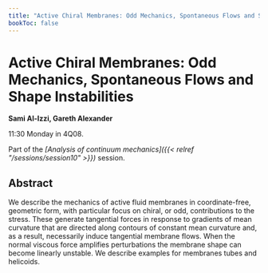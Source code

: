 ```yaml
---
title: "Active Chiral Membranes: Odd Mechanics, Spontaneous Flows and Shape Instabilities"
bookToc: false
---
```


# Active Chiral Membranes: Odd Mechanics, Spontaneous Flows and Shape Instabilities

**Sami Al-Izzi, Gareth Alexander**

11:30 Monday in 4Q08.

Part of the *[Analysis of continuum mechanics]({{< relref "/sessions/session10" >}})* session.

## Abstract

We describe the mechanics of active fluid membranes in coordinate-free, geometric form, with particular focus on chiral, or odd, contributions to the stress. These generate tangential forces in response to gradients of mean curvature that are directed along contours of constant mean curvature and, as a result, necessarily induce tangential membrane flows. When the normal viscous force amplifies perturbations the membrane shape can become linearly unstable. We describe examples for membranes tubes and helicoids. 


